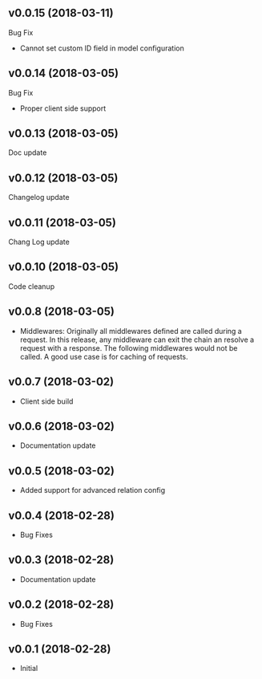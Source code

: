 ## v0.0.15 (2018-03-11)

Bug Fix

   - Cannot set custom ID field in model configuration

## v0.0.14 (2018-03-05)

Bug Fix

   - Proper client side support

## v0.0.13 (2018-03-05)

Doc update

## v0.0.12 (2018-03-05)

Changelog update

## v0.0.11 (2018-03-05)

Chang Log update

## v0.0.10 (2018-03-05)

Code cleanup

## v0.0.8 (2018-03-05)

- Middlewares: Originally all middlewares defined are called during a request. In this release, any middleware can exit the chain an resolve a request with a response. The following middlewares would not be called. A good use case is for caching of requests.


## v0.0.7 (2018-03-02)

- Client side build


## v0.0.6 (2018-03-02)

- Documentation update


## v0.0.5 (2018-03-02)

- Added support for advanced relation config


## v0.0.4 (2018-02-28)

- Bug Fixes


## v0.0.3 (2018-02-28)

- Documentation update


## v0.0.2 (2018-02-28)

- Bug Fixes


## v0.0.1 (2018-02-28)

- Initial


